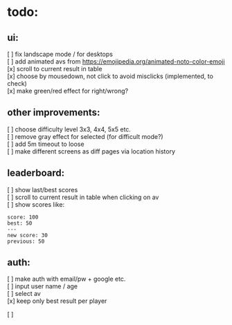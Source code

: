 # todo:

## ui:

[ ] fix landscape mode / for desktops  
[ ] add animated avs from https://emojipedia.org/animated-noto-color-emoji  
[x] scroll to current result in table  
[x] choose by mousedown, not click to avoid misclicks (implemented, to check)  
[x] make green/red effect for right/wrong?

## other improvements:

[ ] choose difficulty level 3x3, 4x4, 5x5 etc.  
[ ] remove gray effect for selected (for difficult mode?)  
[ ] add 5m timeout to loose  
[ ] make different screens as diff pages via location history

## leaderboard:

[ ] show last/best scores  
[ ] scroll to current result in table when clicking on av  
[ ] show scores like:

    score: 100
    best: 50
    ---
    new score: 30
    previous: 50

## auth:

[ ] make auth with email/pw + google etc.  
[ ] input user name / age  
[ ] select av  
[x] keep only best result per player

[ ]
